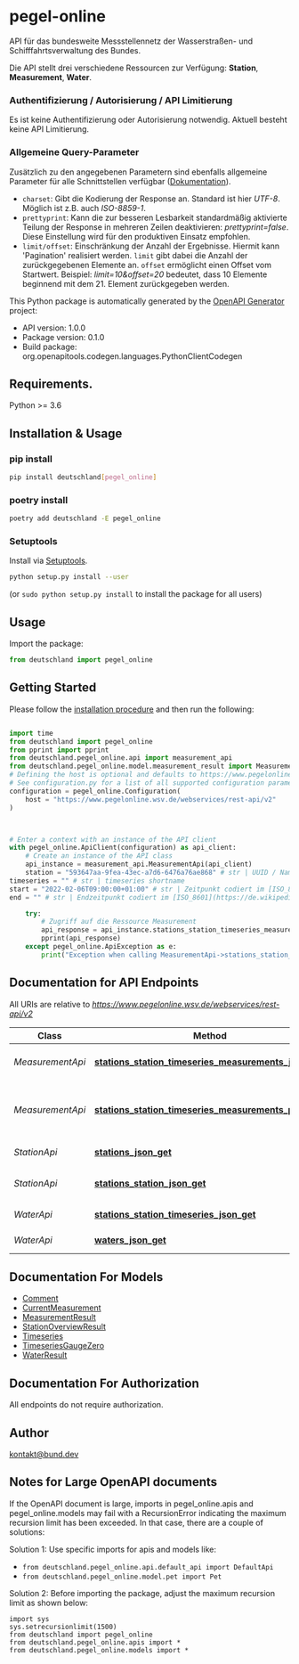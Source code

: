 # pegel-online
API für das bundesweite Messstellennetz der Wasserstraßen- und Schifffahrtsverwaltung des Bundes.

Die API stellt drei verschiedene Ressourcen zur Verfügung: __Station__, __Measurement__, __Water__.
### Authentifizierung / Autorisierung / API Limitierung
Es ist keine Authentifizierung oder Autorisierung notwendig. Aktuell besteht keine API Limitierung.
### Allgemeine Query-Parameter
Zusätzlich zu den angegebenen Parametern sind ebenfalls allgemeine Parameter für alle Schnittstellen verfügbar ([Dokumentation](https://www.pegelonline.wsv.de/webservice/dokuRestapi;jsessionid=A294589CCEF6630142D2589F49BFA2EC#urlParameter)).
- `charset`: Gibt die Kodierung der Response an. Standard ist hier _UTF-8_. Möglich ist z.B. auch _ISO-8859-1_.
- `prettyprint`: Kann die zur besseren Lesbarkeit standardmäßig aktivierte Teilung der Response in mehreren Zeilen deaktivieren: _prettyprint=false_. Diese Einstellung wird für den produktiven Einsatz empfohlen.
- `limit/offset`: Einschränkung der Anzahl der Ergebnisse. Hiermit kann 'Pagination' realisiert werden. `limit` gibt dabei die Anzahl der zurückgegebenen Elemente an. `offset` ermöglicht einen Offset vom Startwert. Beispiel: _limit=10&offset=20_ bedeutet, dass 10 Elemente beginnend mit dem 21. Element zurückgegeben werden. 

This Python package is automatically generated by the [OpenAPI Generator](https://openapi-generator.tech) project:

- API version: 1.0.0
- Package version: 0.1.0
- Build package: org.openapitools.codegen.languages.PythonClientCodegen

## Requirements.

Python >= 3.6

## Installation & Usage
### pip install

```sh
pip install deutschland[pegel_online]
```

### poetry install

```sh
poetry add deutschland -E pegel_online
```

### Setuptools

Install via [Setuptools](http://pypi.python.org/pypi/setuptools).

```sh
python setup.py install --user
```
(or `sudo python setup.py install` to install the package for all users)

## Usage

Import the package:
```python
from deutschland import pegel_online
```

## Getting Started

Please follow the [installation procedure](#installation--usage) and then run the following:

```python

import time
from deutschland import pegel_online
from pprint import pprint
from deutschland.pegel_online.api import measurement_api
from deutschland.pegel_online.model.measurement_result import MeasurementResult
# Defining the host is optional and defaults to https://www.pegelonline.wsv.de/webservices/rest-api/v2
# See configuration.py for a list of all supported configuration parameters.
configuration = pegel_online.Configuration(
    host = "https://www.pegelonline.wsv.de/webservices/rest-api/v2"
)



# Enter a context with an instance of the API client
with pegel_online.ApiClient(configuration) as api_client:
    # Create an instance of the API class
    api_instance = measurement_api.MeasurementApi(api_client)
    station = "593647aa-9fea-43ec-a7d6-6476a76ae868" # str | UUID / Name / Pegelnummer der Station.
timeseries = "" # str | timeseries shortname
start = "2022-02-06T09:00:00+01:00" # str | Zeitpunkt codiert im [ISO_8601](https://de.wikipedia.org/wiki/ISO_8601) Format. Angabe eines Datums oder einer Period (_P_, z.B. \"P8D\" für die Messwerte der letzten 8 Tage) sind möglich. (optional)
end = "" # str | Endzeitpunkt codiert im [ISO_8601](https://de.wikipedia.org/wiki/ISO_8601) Format. Kann auch leer gelassen werden, dann wird automatisch der aktuelle Zeitstempel verwendet. (optional)

    try:
        # Zugriff auf die Ressource Measurement
        api_response = api_instance.stations_station_timeseries_measurements_json_get(station, timeseries, start=start, end=end)
        pprint(api_response)
    except pegel_online.ApiException as e:
        print("Exception when calling MeasurementApi->stations_station_timeseries_measurements_json_get: %s\n" % e)
```

## Documentation for API Endpoints

All URIs are relative to *https://www.pegelonline.wsv.de/webservices/rest-api/v2*

Class | Method | HTTP request | Description
------------ | ------------- | ------------- | -------------
*MeasurementApi* | [**stations_station_timeseries_measurements_json_get**](docs/MeasurementApi.md#stations_station_timeseries_measurements_json_get) | **GET** /stations/{station}/{timeseries}/measurements.json | Zugriff auf die Ressource Measurement
*MeasurementApi* | [**stations_station_timeseries_measurements_png_get**](docs/MeasurementApi.md#stations_station_timeseries_measurements_png_get) | **GET** /stations/{station}/{timeseries}/measurements.png | Zugriff auf die Ressource Measurement - Rückgabe als Diagramm (PNG)
*StationApi* | [**stations_json_get**](docs/StationApi.md#stations_json_get) | **GET** /stations.json | Übersicht über alle Stationen (Pegel)
*StationApi* | [**stations_station_json_get**](docs/StationApi.md#stations_station_json_get) | **GET** /stations/{station}.json | Zugriff auf eine bestimmte Station (Pegel)
*WaterApi* | [**stations_station_timeseries_json_get**](docs/WaterApi.md#stations_station_timeseries_json_get) | **GET** /stations/{station}/{timeseries}.json | Zugriff auf CurrentMeasurment
*WaterApi* | [**waters_json_get**](docs/WaterApi.md#waters_json_get) | **GET** /waters.json | Zugriff auf die Ressource Water


## Documentation For Models

 - [Comment](docs/Comment.md)
 - [CurrentMeasurement](docs/CurrentMeasurement.md)
 - [MeasurementResult](docs/MeasurementResult.md)
 - [StationOverviewResult](docs/StationOverviewResult.md)
 - [Timeseries](docs/Timeseries.md)
 - [TimeseriesGaugeZero](docs/TimeseriesGaugeZero.md)
 - [WaterResult](docs/WaterResult.md)


## Documentation For Authorization

 All endpoints do not require authorization.

## Author

kontakt@bund.dev


## Notes for Large OpenAPI documents
If the OpenAPI document is large, imports in pegel_online.apis and pegel_online.models may fail with a
RecursionError indicating the maximum recursion limit has been exceeded. In that case, there are a couple of solutions:

Solution 1:
Use specific imports for apis and models like:
- `from deutschland.pegel_online.api.default_api import DefaultApi`
- `from deutschland.pegel_online.model.pet import Pet`

Solution 2:
Before importing the package, adjust the maximum recursion limit as shown below:
```
import sys
sys.setrecursionlimit(1500)
from deutschland import pegel_online
from deutschland.pegel_online.apis import *
from deutschland.pegel_online.models import *
```

